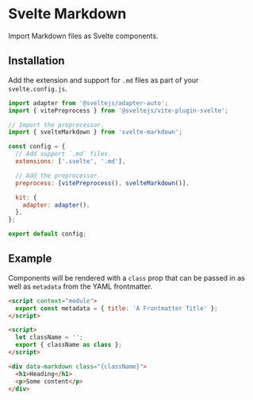 # Svelte Markdown

Import Markdown files as Svelte components.

## Installation

Add the extension and support for `.md` files as part of your `svelte.config.js`.

```js
import adapter from '@sveltejs/adapter-auto';
import { vitePreprocess } from '@sveltejs/vite-plugin-svelte';

// Import the preprocessor.
import { svelteMarkdown } from 'svelte-markdown';

const config = {
  // Add support `.md` files.
  extensions: ['.svelte', '.md'],

  // Add the preprocessor.
  preprocess: [vitePreprocess(), svelteMarkdown()],

  kit: {
    adapter: adapter(),
  },
};

export default config;
```

## Example

Components will be rendered with a `class` prop that can be passed in as well as `metadata` from the YAML frontmatter.

```html
<script context="module">
  export const metadata = { title: 'A Frontmatter Title' };
</script>

<script>
  let className = '';
  export { className as class };
</script>

<div data-markdown class="{className}">
  <h1>Heading</h1>
  <p>Some content</p>
</div>
```
